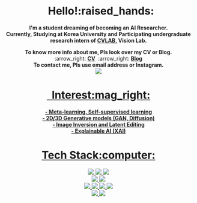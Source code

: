 <div align="center"><h1>&nbsp;&nbsp;Hello!:raised_hands:</h1>
  <p><strong> I'm a student dreaming of becoming an AI Researcher.<br>
  Currently, Studying at Korea University and Participating undergraduate research intern of <a href="https://cvlab.korea.ac.kr/">CVLAB</a>, Vision Lab.   </strong></p>
  <div align="center">
    <strong>To know more info about me, Pls look over my CV or Blog.</strong> 
    <div align="center">
    :arrow_right: <a href="https://github.com/ChoiDae1/ChoiDae1/files/10337642/CV.pdf"><b>CV</b></a>&nbsp;
    :arrow_right: <a href="https://science886.tistory.com/"><b>Blog</b></a>
    </div>
    <strong>To contact me, Pls use email address or Instagram.</strong> 
    <div align="center">
    <a href="https://www.instagram.com/choi_dae1"><img src="https://img.shields.io/badge/Instagram-E4405F?style=flat-square&logo=Instagram&logoColor=black"/>
    </div>

</div>




<div align='center'>
<h1>&nbsp;&nbsp;Interest:mag_right:</h1>
<p>
<b>
-&nbsp;Meta-learning, Self-supervised learning<br>
-&nbsp;2D/3D Generative models (GAN, Diffusion)<br>
-&nbsp;Image Inversion and Latent Editing<br>
-&nbsp;Explainable AI (XAI)
</b>
</p>
</div>


<div align="center"><h1>Tech Stack:computer:</h1>
<img src="https://img.shields.io/badge/python-3776AB?style=flat-square&logo=Python&logoColor=white"/> <img src="https://img.shields.io/badge/c++-%2300599C.svg?style=flat-square&logo=c%2B%2B&logoColor=white"> <img src="https://img.shields.io/badge/R-276DC3?style=flat-square&logo=R&logoColor=white"/>
<br>
<img src="https://img.shields.io/badge/PyTorch-EE4C2C?style=flat-square&logo=PyTorch&logoColor=black"/>
<img src="https://img.shields.io/badge/TensorFlow-FF6F00?style=flat-square&logo=TensorFlow&logoColor=black"/>
<br>
<img src="https://img.shields.io/badge/html-E34F26?style=flat-square&logo=html5&logoColor=white">
<img src="https://img.shields.io/badge/css-1572B6?style=flat-square&logo=css3&logoColor=white">
<img src="https://img.shields.io/badge/javascript-F7DF1E?style=flat-square&logo=javascript&logoColor=black">
<img src="https://img.shields.io/badge/react-61DAFB?style=flat-square&logo=react&logoColor=black">
<br>
<img src="https://img.shields.io/badge/mysql-4479A1?style=flat-square&logo=mysql&logoColor=white">
<img src="https://img.shields.io/badge/Docker-2496ED?style=flat-square&logo=Docker&logoColor=black">
</div>



